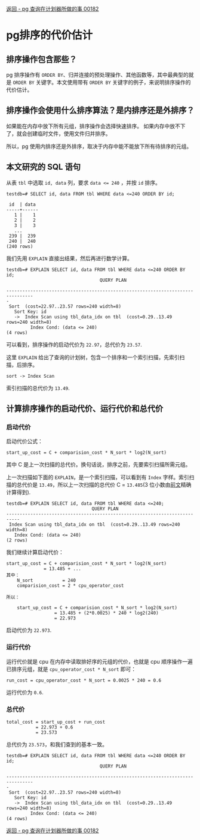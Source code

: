 
[返回 - pg 查询在计划器所做的事 00182](./pg查询流程在计划器所做的事.md) 

# pg排序的代价估计


## 排序操作包含那些？

pg 排序操作有 `ORDER BY`、归并连接的预处理操作、其他函数等，其中最典型的就是 `ORDER BY` 关键字。本文使用带有 `ORDER BY` 关键字的例子，来说明排序操作的代价估计。


## 排序操作会使用什么排序算法？是内排序还是外排序？

如果能在内存中放下所有元组，排序操作会选择快速排序。
如果内存中放不下了，就会创建临时文件，使用文件归并排序。

所以，pg 使用内排序还是外排序，取决于内存中能不能放下所有待排序的元组。

## 本文研究的 SQL 语句

从表 `tbl` 中选取 `id, data` 列，要求 `data <= 240` ，并按 `id` 排序。

```
testdb=# SELECT id, data FROM tbl WHERE data <=240 ORDER BY id;

 id  | data 
-----+------
   1 |    1
   2 |    2
   3 |    3
   ...
 239 |  239
 240 |  240
(240 rows)
```

我们先用 `EXPLAIN` 直接出结果，然后再进行数学计算。

```
testdb=# EXPLAIN SELECT id, data FROM tbl WHERE data <=240 ORDER BY id;
                                   QUERY PLAN                                   
 
--------------------------------------------------------------------------------
-
 Sort  (cost=22.97..23.57 rows=240 width=8)
   Sort Key: id
   ->  Index Scan using tbl_data_idx on tbl  (cost=0.29..13.49 rows=240 width=8)
         Index Cond: (data <= 240)
(4 rows)
```
可以看到，排序操作的启动代价为 `22.97`，总代价为 `23.57`.

这里 `EXPLAIN` 给出了查询的计划树，包含一个排序和一个索引扫描，先索引扫描，后排序。

`sort -> Index Scan`

索引扫描的总代价为 `13.49`.

## 计算排序操作的启动代价、运行代价和总代价

### 启动代价

启动代价公式：

```
start_up_cost = C + comparision_cost * N_sort * log2(N_sort)
```

其中 C 是上一次扫描的总代价。换句话说，排序之前，先要索引扫描所需元组。

上一次扫描如下面的 `EXPLAIN`，是一个索引扫描，可以看到有 `Index` 字样。索引扫描的总代价是 `13.49`，所以上一次扫描的总代价 C = `13.485`(3 位小数由[前文](./pg索引扫描的代价估计.md)精确计算得到).


```
testdb=# EXPLAIN SELECT id, data FROM tbl WHERE data <=240;
                                QUERY PLAN                                 
---------------------------------------------------------------------------
 Index Scan using tbl_data_idx on tbl  (cost=0.29..13.49 rows=240 width=8)
   Index Cond: (data <= 240)
(2 rows)
```

我们继续计算启动代价：
```
start_up_cost = C + comparision_cost * N_sort * log2(N_sort)
              = 13.485 + ...
其中：
    N_sort           = 240
    comparision_cost = 2 * cpu_operator_cost 

所以：

    start_up_cost = C + comparision_cost * N_sort * log2(N_sort)
                  = 13.485 + (2*0.0025) * 240 * log2(240)
                  = 22.973
```

启动代价为 `22.973`.


### 运行代价

运行代价就是 cpu 在内存中读取排好序的元组的代价，也就是 cpu 顺序操作一遍已排序元组，就是 `cpu_operator_cost * N_sort` 即可：

```
run_cost = cpu_operator_cost * N_sort = 0.0025 * 240 = 0.6
```

运行代价为 `0.6`.

### 总代价

```
total_cost = start_up_cost + run_cost
           = 22.973 + 0.6 
           = 23.573
```

总代价为 `23.573`，和我们查到的基本一致。

```
testdb=# EXPLAIN SELECT id, data FROM tbl WHERE data <=240 ORDER BY id;
                                   QUERY PLAN                                   
 
--------------------------------------------------------------------------------
-
 Sort  (cost=22.97..23.57 rows=240 width=8)
   Sort Key: id
   ->  Index Scan using tbl_data_idx on tbl  (cost=0.29..13.49 rows=240 width=8)
         Index Cond: (data <= 240)
(4 rows)
```


[返回 - pg 查询在计划器所做的事 00182](./pg查询流程在计划器所做的事.md) 
